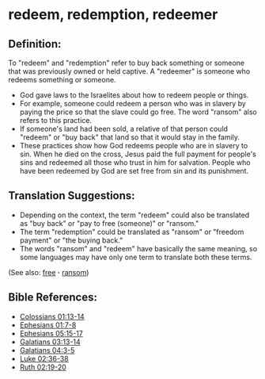 # redeem, redemption, redeemer #

## Definition: ##

To "redeem" and "redemption" refer to buy back something or someone that was previously owned or held captive. A "redeemer" is someone who redeems something or someone.

* God gave laws to the Israelites about how to redeem people or things.
* For example, someone could redeem a person who was in slavery by paying the price so that the slave could go free. The word "ransom" also refers to this practice.
* If someone's land had been sold, a relative of that person could "redeem" or "buy back" that land so that it would stay in the family.
* These practices show how God redeems people who are in slavery to sin. When he died on the cross, Jesus paid the full payment for people's sins and redeemed all those who trust in him for salvation. People who have been redeemed by God are set free from sin and its punishment.

## Translation Suggestions: ##

* Depending on the context, the term "redeem" could also be translated as "buy back" or "pay to free (someone)" or "ransom."
* The term "redemption" could be translated as "ransom" or "freedom payment" or "the buying back."
* The words "ransom" and "redeem" have basically the same meaning, so some languages may have only  one term to translate both these terms.

(See also: [free](../kt/free.md) **·** [ransom](../kt/ransom.md))

## Bible References: ##

* [Colossians 01:13-14](https://door43.org/en/bible/notes/col/01/13)
* [Ephesians 01:7-8](https://door43.org/en/bible/notes/eph/01/07)
* [Ephesians 05:15-17](https://door43.org/en/bible/notes/eph/05/15)
* [Galatians 03:13-14](https://door43.org/en/bible/notes/gal/03/13)
* [Galatians 04:3-5](https://door43.org/en/bible/notes/gal/04/03)
* [Luke 02:36-38](https://door43.org/en/bible/notes/luk/02/36)
* [Ruth 02:19-20](https://door43.org/en/bible/notes/rut/02/19)
